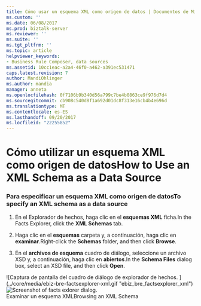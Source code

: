 ```yaml
---
title: Cómo usar un esquema XML como origen de datos | Documentos de Microsoft
ms.custom: ''
ms.date: 06/08/2017
ms.prod: biztalk-server
ms.reviewer: ''
ms.suite: ''
ms.tgt_pltfrm: ''
ms.topic: article
helpviewer_keywords:
- Business Rule Composer, data sources
ms.assetid: 10cc1eac-a2a4-46f0-a462-a391ec531471
caps.latest.revision: 7
author: MandiOhlinger
ms.author: mandia
manager: anneta
ms.openlocfilehash: 0f7106b9b340d56a799c7be4b0863ce9f976d7d4
ms.sourcegitcommit: cb908c540d8f1a692d01dc8f313e16cb4b4e696d
ms.translationtype: MT
ms.contentlocale: es-ES
ms.lasthandoff: 09/20/2017
ms.locfileid: "22255852"
---
```

# <a name="how-to-use-an-xml-schema-as-a-data-source"></a><span data-ttu-id="c7007-102">Cómo utilizar un esquema XML como origen de datos</span><span class="sxs-lookup"><span data-stu-id="c7007-102">How to Use an XML Schema as a Data Source</span></span>
### <a name="to-specify-an-xml-schema-as-a-data-source"></a><span data-ttu-id="c7007-103">Para especificar un esquema XML como origen de datos</span><span class="sxs-lookup"><span data-stu-id="c7007-103">To specify an XML schema as a data source</span></span>  
  
1.  <span data-ttu-id="c7007-104">En el Explorador de hechos, haga clic en el **esquemas XML** ficha.</span><span class="sxs-lookup"><span data-stu-id="c7007-104">In the Facts Explorer, click the **XML Schemas** tab.</span></span>  
  
2.  <span data-ttu-id="c7007-105">Haga clic en el **esquemas** carpeta y, a continuación, haga clic en **examinar**.</span><span class="sxs-lookup"><span data-stu-id="c7007-105">Right-click the **Schemas** folder, and then click **Browse**.</span></span>  
  
3.  <span data-ttu-id="c7007-106">En el **archivos de esquema** cuadro de diálogo, seleccione un archivo XSD y, a continuación, haga clic en **abiertos**.</span><span class="sxs-lookup"><span data-stu-id="c7007-106">In the **Schema Files** dialog box, select an XSD file, and then click **Open**.</span></span>  
  
 <span data-ttu-id="c7007-107">![Captura de pantalla del cuadro de diálogo de explorador de hechos. ] (../core/media/ebiz-bre-factsexplorer-xml.gif "ebiz_bre_factsexplorer_xml")</span><span class="sxs-lookup"><span data-stu-id="c7007-107">![Screenshot of facts exlorer dialog.](../core/media/ebiz-bre-factsexplorer-xml.gif "ebiz_bre_factsexplorer_xml")</span></span>  
<span data-ttu-id="c7007-108">Examinar un esquema XML</span><span class="sxs-lookup"><span data-stu-id="c7007-108">Browsing an XML Schema</span></span>